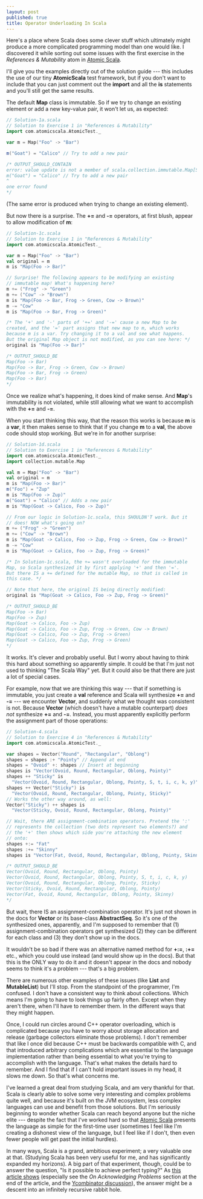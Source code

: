 ```yaml
---
layout: post
published: true
title: Operator Underloading In Scala
---
```


Here's a place where Scala does some clever stuff which ultimately might produce a more complicated programming model than one would like. I discovered it while sorting out some issues with the first exercise in the *References & Mutability* atom in [Atomic Scala](http://www.atomicscala.com/).

I'll give you the examples directly out of the solution guide --- this includes the use of our tiny **AtomicScala** test framework, but if you don't want to include that you can just comment out the **import** and all the **is** statements and you'll still get the same results.

The default **Map** class is immutable. So if we try to change an existing element or add a new key-value pair, it won't let us, as expected:

```Scala
// Solution-1a.scala
// Solution to Exercise 1 in "References & Mutability"
import com.atomicscala.AtomicTest._

var m = Map("Foo" -> "Bar")

m("Goat") = "Calico" // Try to add a new pair

/* OUTPUT_SHOULD_CONTAIN
error: value update is not a member of scala.collection.immutable.Map[String,String]
m("Goat") = "Calico" // Try to add a new pair
^
one error found
*/
```

(The same error is produced when trying to change an existing element).

But now there is a surprise. The **+=** and **-=** operators, at first blush, appear to allow modification of **m**:

```Scala
// Solution-1c.scala
// Solution to Exercise 1 in "References & Mutability"
import com.atomicscala.AtomicTest._

var m = Map("Foo" -> "Bar")
val original = m
m is "Map(Foo -> Bar)"

// Surprise! The following appears to be modifying an existing
// immutable map! What's happening here?
m += ("Frog" -> "Green")
m += ("Cow" -> "Brown")
m is "Map(Foo -> Bar, Frog -> Green, Cow -> Brown)"
m -= "Cow"
m is "Map(Foo -> Bar, Frog -> Green)"

/* The '+' and '-' parts of '+=' and '-=' cause a new Map to be
created, and the '=' part assigns that new map to m, which works
because m is a var. Try changing it to a val and see what happens.
But the original Map object is not modified, as you can see here: */
original is "Map(Foo -> Bar)"

/* OUTPUT_SHOULD_BE
Map(Foo -> Bar)
Map(Foo -> Bar, Frog -> Green, Cow -> Brown)
Map(Foo -> Bar, Frog -> Green)
Map(Foo -> Bar)
*/

```

Once we realize what's happening, it does kind of make sense. And **Map**'s immutability is not violated, while still allowing what we want to accomplish with the **+=** and **-=**.

When you start thinking this way, that the reason this works is because **m** is a **var**, it then makes sense to think that if you change **m** to a **val**, the above code should stop working. But we're in for another surprise:

```Scala
// Solution-1d.scala
// Solution to Exercise 1 in "References & Mutability"
import com.atomicscala.AtomicTest._
import collection.mutable.Map

val m = Map("Foo" -> "Bar")
val original = m
m is "Map(Foo -> Bar)"
m("Foo") = "Zup"
m is "Map(Foo -> Zup)"
m("Goat") = "Calico" // Adds a new pair
m is "Map(Goat -> Calico, Foo -> Zup)"

// From our logic in Solution-1c.scala, this SHOULDN'T work. But it
// does! NOW what's going on?
m += ("Frog" -> "Green")
m += ("Cow" -> "Brown")
m is "Map(Goat -> Calico, Foo -> Zup, Frog -> Green, Cow -> Brown)"
m -= "Cow"
m is "Map(Goat -> Calico, Foo -> Zup, Frog -> Green)"

/* In Solution-1c.scala, the += wasn't overloaded for the immutable
Map, so Scala synthesized it by first applying '+' and then '='.
But there IS a += defined for the mutable Map, so that is called in
this case. */

// Note that here, the original IS being directly modified:
original is "Map(Goat -> Calico, Foo -> Zup, Frog -> Green)"

/* OUTPUT_SHOULD_BE
Map(Foo -> Bar)
Map(Foo -> Zup)
Map(Goat -> Calico, Foo -> Zup)
Map(Goat -> Calico, Foo -> Zup, Frog -> Green, Cow -> Brown)
Map(Goat -> Calico, Foo -> Zup, Frog -> Green)
Map(Goat -> Calico, Foo -> Zup, Frog -> Green)
*/

```

It works. It's clever and probably useful. But I worry about having to think this hard about something so apparently simple. It could be that I'm just not used to thinking "The Scala Way" yet. But it could also be that there are just a lot of special cases.

For example, now that we are thinking this way --- that if something is immutable, you just create a **val** reference and Scala will synthesize **+=** and **-=** --- we encounter **Vector**, and suddenly what we thought was consistent is not. Because **Vector** (which doesn't have a mutable counterpart) *does not* synthesize **+=** and **-=**. Instead, you must apparently explicitly perform the assignment part of those operations:

```Scala
// Solution-4.scala
// Solution to Exercise 4 in "References & Mutability"
import com.atomicscala.AtomicTest._

var shapes = Vector("Round", "Rectangular", "Oblong")
shapes = shapes :+ "Pointy" // Append at end
shapes = "Ovoid" +: shapes // Insert at beginning
shapes is "Vector(Ovoid, Round, Rectangular, Oblong, Pointy)"
shapes ++ "Sticky" is
  "Vector(Ovoid, Round, Rectangular, Oblong, Pointy, S, t, i, c, k, y)"
shapes ++ Vector("Sticky") is
  "Vector(Ovoid, Round, Rectangular, Oblong, Pointy, Sticky)"
// Works the other way around, as well:
Vector("Sticky") ++ shapes is
  "Vector(Sticky, Ovoid, Round, Rectangular, Oblong, Pointy)"

// Wait, there ARE assignment-combination operators. Pretend the ':'
// represents the collection (two dots represent two elements?) and
// the '+' then shows which side you're attaching the new element
// onto:
shapes +:= "Fat"
shapes :+= "Skinny"
shapes is "Vector(Fat, Ovoid, Round, Rectangular, Oblong, Pointy, Skinny)"

/* OUTPUT_SHOULD_BE
Vector(Ovoid, Round, Rectangular, Oblong, Pointy)
Vector(Ovoid, Round, Rectangular, Oblong, Pointy, S, t, i, c, k, y)
Vector(Ovoid, Round, Rectangular, Oblong, Pointy, Sticky)
Vector(Sticky, Ovoid, Round, Rectangular, Oblong, Pointy)
Vector(Fat, Ovoid, Round, Rectangular, Oblong, Pointy, Skinny)
*/

```
But wait, there IS an assignment-combination operator. It's just not shown in the docs for **Vector** or its base-class **AbstractSeq**. So it's one of the synthesized ones, apparently, and I'm supposed to remember that (1) assignment-combination operators get synthesized (2) they can be different for each class and (3) they don't show up in the docs.

It wouldn't be so bad if there was an alternative named method for **+:=**, **:+=** etc., which you could use instead (and would show up in the docs). But that this is the ONLY way to do it and it doesn't appear in the docs and nobody seems to think it's a problem --- that's a big problem.

There are numerous other examples of these issues (like **List** and **MutableList**) but I'll stop. From the standpoint of the programmer, I'm confused. I don't have a consistent way to think about collections. Which means I'm going to have to look things up fairly often. Except when they aren't there, when I'll have to remember them. In the different ways that they might happen.

Once, I could run circles around C++ operator overloading, which is complicated because you have to worry about storage allocation and release (garbage collectors eliminate those problems). I don't remember that like I once did because C++ must be backwards compatible with C, and that introduced arbitrary complications which are essential to the language implementation rather than being essential to what you're trying to accomplish with the language. That's what makes the details hard to remember. And I find that if I can't hold important issues in my head, it slows me down. So that's what concerns me.

I've learned a great deal from studying Scala, and am very thankful for that. Scala is clearly able to solve some very interesting and complex problems quite well, and because it's built on the JVM ecosystem, less complex languages can use and benefit from those solutions. But I'm seriously beginning to wonder whether Scala can reach beyond anyone but the niche elite --- despite the fact that I've worked hard so that [Atomic Scala](http://www.atomicscala.com/) presents the language as simple for the first-time user (sometimes I feel like I'm creating a dishonest view of the language, but I feel like if I don't, then even fewer people will get past the initial hurdles).

In many ways, Scala is a grand, ambitious experiment; a very valuable one at that. (Studying Scala has been very useful for me, and has significantly expanded my horizons). A big part of that experiment, though, could be to answer the question, "Is it possible to achieve perfect typing?" As [this article shows](http://yz.mit.edu/wp/true-scala-complexity/) (especially see the *On Acknowledging Problems* section at the end of the article, and the [Ycombinator discussion](https://news.ycombinator.com/item?id=3443436)), the answer might be a descent into an infinitely recursive rabbit hole.


